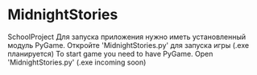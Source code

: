 # MidnightStories
SchoolProject
Для запуска приложения нужно иметь установленный модуль PyGame. Откройте 'MidnightStories.py' для запуска игры (.exe планируется)
To start game you need to have PyGame. Open 'MidnightStories.py' (.exe incoming soon)
